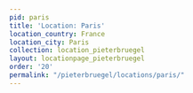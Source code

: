```yaml
---
pid: paris
title: 'Location: Paris'
location_country: France
location_city: Paris
collection: location_pieterbruegel
layout: locationpage_pieterbruegel
order: '20'
permalink: "/pieterbruegel/locations/paris/"
---
```

